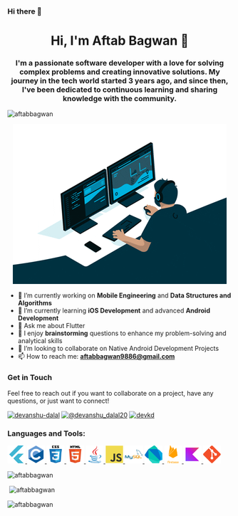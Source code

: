 <!--
**AftabBagwan/aftabbagwan** is a ✨ _special_ ✨ repository because its `README.md` (this file) appears on your GitHub profile.

Here are some ideas to get you started:

- 🔭 I’m currently working on ...
- 🌱 I’m currently learning ...
- 👯 I’m looking to collaborate on ...
- 🤔 I’m looking for help with ...
- 💬 Ask me about ...
- 📫 How to reach me: ...
- 😄 Pronouns: ...
- ⚡ Fun fact: ...
-->



### Hi there 👋

<h1 align="center">Hi, I'm Aftab Bagwan 👋</h1>
<h3 align="center">I'm a passionate software developer with a love for solving complex problems and creating innovative solutions. My journey in the tech world started 3 years ago, and since then, I've been dedicated to continuous learning and sharing knowledge with the community.</h3>

<p align="left"> <img src="https://komarev.com/ghpvc/?username=aftabbagwan&label=Profile%20views&color=0e75b6&style=flat" alt="aftabbagwan" /> </p>

<p align="center"><img src="Gif.gif" alt="animated"/></p>

- 🌱 I’m currently working on **Mobile Engineering** and **Data Structures and Algorithms**
- 🔭 I’m currently learning **iOS Development** and advanced **Android Development**
- 💬 Ask me about Flutter
- 🙌 I enjoy **brainstorming** questions to enhance my problem-solving and analytical skills
- 👯 I’m looking to collaborate on Native Android Development Projects
- 📫 How to reach me: **aftabbagwan9886@gmail.com**

<h3 align="left">Get in Touch</h3>
Feel free to reach out if you want to collaborate on a project, have any questions, or just want to connect!
<p align="left">
<a href="https://www.linkedin.com/in/aftab-bagwan-04142518b/" target="blank"><img align="center" src="https://raw.githubusercontent.com/rahuldkjain/github-profile-readme-generator/master/src/images/icons/Social/linked-in-alt.svg" alt="devanshu-dalal" height="30" width="40" /></a>
<a href="https://www.hackerrank.com/aftabbagwan9886" target="blank"><img align="center" src="https://raw.githubusercontent.com/rahuldkjain/github-profile-readme-generator/master/src/images/icons/Social/hackerrank.svg" alt="@devanshu_dalal20" height="30" width="40" /></a>
<a href="https://leetcode.com/aftabbagwan/" target="blank"><img align="center" src="https://raw.githubusercontent.com/rahuldkjain/github-profile-readme-generator/master/src/images/icons/Social/leet-code.svg" alt="devkd" height="30" width="40" /></a>
  
  
</p>
</p>

<h3 align="left">Languages and Tools:</h3>
<p align="left"> <a href="https://flutter.dev" target="_blank" rel="noreferrer"> <img src="https://github.com/devicons/devicon/blob/master/icons/flutter/flutter-plain.svg" alt="bootstrap" width="40" height="40"/> </a> <a href="https://www.cprogramming.com/" target="_blank" rel="noreferrer"> <img src="https://raw.githubusercontent.com/devicons/devicon/master/icons/c/c-original.svg" alt="c" width="40" height="40"/> </a> <a href="https://www.w3schools.com/css/" target="_blank" rel="noreferrer"> <img src="https://raw.githubusercontent.com/devicons/devicon/master/icons/css3/css3-original-wordmark.svg" alt="css3" width="40" height="40"/> </a>  <a href="https://www.w3.org/html/" target="_blank" rel="noreferrer"> <img src="https://raw.githubusercontent.com/devicons/devicon/master/icons/html5/html5-original-wordmark.svg" alt="html5" width="40" height="40"/> </a> <a href="https://www.java.com" target="_blank" rel="noreferrer"> <img src="https://raw.githubusercontent.com/devicons/devicon/master/icons/java/java-original.svg" alt="java" width="40" height="40"/> </a> <a href="https://developer.mozilla.org/en-US/docs/Web/JavaScript" target="_blank" rel="noreferrer"> <img src="https://raw.githubusercontent.com/devicons/devicon/master/icons/javascript/javascript-original.svg" alt="javascript" width="40" height="40"/> </a> <a href="https://www.mysql.com/" target="_blank" rel="noreferrer"> <img src="https://raw.githubusercontent.com/devicons/devicon/master/icons/mysql/mysql-original-wordmark.svg" alt="mysql" width="40" height="40"/> </a> <a href="https://dart.dev" target="_blank" rel="noreferrer"> <img src="https://github.com/devicons/devicon/blob/master/icons/dart/dart-original.svg" alt="dart" width="40" height="40"/> </a><a href="https://firebase.google.com" target="_blank" rel="noreferrer"> <img src="https://github.com/devicons/devicon/blob/master/icons/firebase/firebase-plain-wordmark.svg" alt="firebase" width="40" height="40"/> </a> <a href="https://developer.android.com/kotlin" target="_blank" rel="noreferrer"> <img src="https://github.com/devicons/devicon/blob/master/icons/kotlin/kotlin-original.svg" alt="kotlin" width="40" height="40"/> </a> <a href="https://git-scm.com" target="_blank" rel="noreferrer"> <img src="https://github.com/devicons/devicon/blob/master/icons/git/git-original.svg" alt="git" width="40" height="40"/> </a></p>
 
 <p><img align="center" src="https://github-readme-stats.vercel.app/api/top-langs/?username=aftabbagwan&layout=compact&theme=vision-friendly-dark" alt="aftabbagwan" /></p> <p>&nbsp;<img align="center" src="https://github-readme-stats.vercel.app/api?username=aftabbagwan&show_icons=true&locale=en" alt="aftabbagwan" /></p>
<p><img align="center" src="https://github-readme-streak-stats.herokuapp.com/?user=aftabbagwan&" alt="aftabbagwan" /></p>
 
